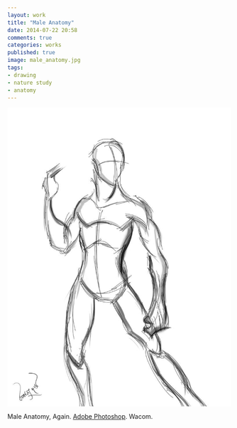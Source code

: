 ```yaml
---
layout: work
title: "Male Anatomy"
date: 2014-07-22 20:58
comments: true
categories: works
published: true
image: male_anatomy.jpg
tags:
- drawing
- nature study
- anatomy
---
```

<img src="/images/works/male_anatomy.jpg" align="middle"/>

Male Anatomy, Again. [Adobe Photoshop](https://www.facebook.com/Photoshop). Wacom.